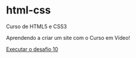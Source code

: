 # html-css
 Curso de HTML5 e CSS3

 Aprendendo a criar um site com o Curso em Vídeo!

<a href="https://bernardody-mpresotto.github.io/html-css/Desafios/d010/index.html"> Executar o desafio 10